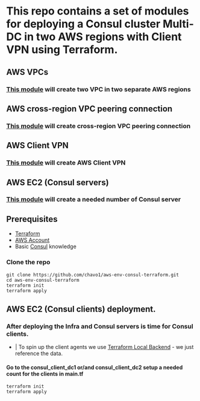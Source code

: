 # This repo contains a set of modules for deploying a Consul cluster Multi-DC in two AWS regions with Client VPN using Terraform.

## AWS VPCs

### [This module](https://github.com/chavo1/aws-vpc-terraform) will create two VPC in two separate AWS regions

## AWS cross-region VPC peering connection

### [This module](https://github.com/chavo1/peering-aws-vpc) will create cross-region VPC peering connection

## AWS Client VPN

### [This module](https://github.com/chavo1/client-vpn-aws-terraform) will create AWS Client VPN

## AWS EC2 (Consul servers)

### [This module](https://github.com/chavo1/aws-consul-terraform-multi-region) will create a needed number of Consul server

## Prerequisites

- [Terraform](https://www.terraform.io/downloads.html)
- [AWS Account](https://aws.amazon.com/account/)
- Basic [Consul](https://www.consul.io/) knowledge

### Clone the repo
```
git clone https://github.com/chavo1/aws-env-consul-terraform.git
cd aws-env-consul-terraform
terraform init
terraform apply
```
## AWS EC2 (Consul clients) deployment.

### After deploying the Infra and Consul servers is time for Consul clients.
  - | To spin up the client agents we use [Terraform Local Backend](https://www.terraform.io/docs/backends/types/local.html#example-reference) - we just reference the data. 

#### Go to the consul_client_dc1 or/and consul_client_dc2 setup a needed count for the clients in main.tf
```
terraform init
terraform apply 
```
